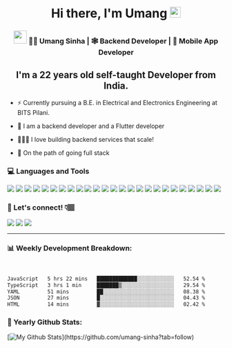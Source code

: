 <div align="center">
   <h1>Hi there, I'm Umang <img src="https://media.giphy.com/media/hvRJCLFzcasrR4ia7z/giphy.gif" width="25px"> </h1>
</div>

<div align="center">
<h3><img src="https://media.giphy.com/media/WUlplcMpOCEmTGBtBW/giphy.gif" width="30"> 👨‍💻 Umang Sinha | 🕸 Backend Developer | 📲 Mobile App Developer</h3>
</div>

<div align="center">
  <h2> I'm a 22 years old self-taught Developer from India.</h2>
</div>

 - ⚡ Currently pursuing a B.E. in Electrical and Electronics Engineering at BITS Pilani.
 
 - 📱 I am a backend developer and a Flutter developer
 
 - 🕵🏽‍♂️ I love building backend services that scale!
 
 - 🎯 On the path of going full stack

 ### 💻 Languages and Tools

<img src="https://img.shields.io/badge/Java-ED8B00?style=for-the-badge&logo=java&logoColor=white"> <img src="https://img.shields.io/badge/JavaScript-323330?style=for-the-badge&logo=javascript&logoColor=F7DF1E"> <img src="https://img.shields.io/badge/Node.js-43853D?style=for-the-badge&logo=node.js&logoColor=white"> <img src="https://img.shields.io/badge/Express.js-404D59?style=for-the-badge"> <img src="https://img.shields.io/badge/sequelize-323330?style=for-the-badge&logo=sequelize&logoColor=blue"> <img src="https://img.shields.io/badge/MySQL-00000F?style=for-the-badge&logo=mysql&logoColor=white"> <img src="https://img.shields.io/badge/MongoDB-4EA94B?style=for-the-badge&logo=mongodb&logoColor=white"> <img src="https://img.shields.io/badge/Amazon_AWS-232F3E?style=for-the-badge&logo=amazon-aws&logoColor=white"> <img src="https://img.shields.io/badge/mocha.js-323330?style=for-the-badge&logo=mocha&logoColor=Brown"> <img src="https://img.shields.io/badge/chai.js-323330?style=for-the-badge&logo=chai&logoColor=red"> <img src="https://img.shields.io/badge/Dart-0175C2?style=for-the-badge&logo=dart&logoColor=white"> <img src ="https://img.shields.io/badge/Python-FFD43B?style=for-the-badge&logo=python&logoColor=darkgreen"> <img src="https://img.shields.io/badge/HTML5-E34F26?style=for-the-badge&logo=html5&logoColor=white" > <img src="https://img.shields.io/badge/CSS3-1572B6?style=for-the-badge&logo=css3&logoColor=white"> <img src="https://img.shields.io/badge/Android-3DDC84?style=for-the-badge&logo=android&logoColor=white"> <img src="https://img.shields.io/badge/Flutter-02569B?style=for-the-badge&logo=flutter&logoColor=white"> <img src="https://img.shields.io/badge/firebase-ffca28?style=for-the-badge&logo=firebase&logoColor=black"> <img src="https://img.shields.io/badge/Git-F05032?style=for-the-badge&logo=git&logoColor=white"> <img src="https://img.shields.io/badge/Postman-FF6C37?style=for-the-badge&logo=Postman&logoColor=white"> <img src="https://img.shields.io/badge/Visual_Studio_Code-0078D4?style=for-the-badge&logo=visual%20studio%20code&logoColor=white"> <img src="https://img.shields.io/badge/Eclipse-2C2255?style=for-the-badge&logo=eclipse&logoColor=white"> <img src="https://img.shields.io/badge/pycharm-143?style=for-the-badge&logo=pycharm&logoColor=black&color=black&labelColor=green"> <img src="https://img.shields.io/badge/IntelliJIDEA-000000.svg?style=for-the-badge&logo=intellij-idea&logoColor=white"> <img src="https://img.shields.io/badge/Figma-F24E1E?style=for-the-badge&logo=figma&logoColor=white"> <img src="https://img.shields.io/badge/Adobe%20Photoshop-31A8FF?style=for-the-badge&logo=Adobe%20Photoshop&logoColor=black">


 ### 💬 Let's connect! 👇🏽

 [<img src="https://img.shields.io/badge/LinkedIn-0077B5?style=for-the-badge&logo=linkedin&logoColor=white" >](https://www.linkedin.com/in/umang-sinha/)  [<img src="https://img.shields.io/badge/Twitter-1DA1F2?style=for-the-badge&logo=twitter&logoColor=white" >](https://twitter.com/umang13_) [<img src="https://img.shields.io/badge/Instagram-E4405F?style=for-the-badge&logo=instagram&logoColor=white" >](https://www.instagram.com/umang__._/)
 

***

### 📊 Weekly Development Breakdown:

<br>

<!--START_SECTION:waka-->

```txt
JavaScript   5 hrs 22 mins   █████████████░░░░░░░░░░░░   52.54 %
TypeScript   3 hrs 1 min     ███████▒░░░░░░░░░░░░░░░░░   29.54 %
YAML         51 mins         ██░░░░░░░░░░░░░░░░░░░░░░░   08.38 %
JSON         27 mins         █░░░░░░░░░░░░░░░░░░░░░░░░   04.43 %
HTML         14 mins         ▓░░░░░░░░░░░░░░░░░░░░░░░░   02.42 %
```

<!--END_SECTION:waka-->

<!-- [![Waka Readme](https://github.com/umang-sinha/umang-sinha/actions/workflows/wakatime-stats.yml/badge.svg)](https://github.com/umang-sinha/umang-sinha/actions/workflows/wakatime-stats.yml) -->

<!-- ### Connect with me:

<a href="mailto:umangsinha12@gmail.com" style="margin-right:20px">
         <img alt="Gmail" src="res/gmail.png"
         width=26px">
</a>

<a href="https://www.linkedin.com/in/umang-sinha/" style="margin-right:20px">
         <img style="margin-right:10px" alt="LinkedIn" src="res/linkedin.png"
         width=26px">
</a>

<a href="https://twitter.com/umang13_" style="margin-right:20px">
         <img style="margin-right:10px" alt="LinkedIn" src="res/twitter.png"
         width=26px">
</a>

<a href="https://www.instagram.com/umang__._/" style="margin-right:20px">
         <img style="margin-right:10px" alt="Instagram" src="res/instagram.png"
         width=26px">
</a>

<a href="https://www.github.com/umang-sinha/">
         <img alt="Instagram" src="res/github.png"
         width=26px">
</a>

-->




<!-- ### Languages:

<img alt="Java" src="https://img.shields.io/badge/java-%23ED8B00.svg?&style=for-the-badge&logo=java&logoColor=white"/> <img alt="Kotlin" src="https://img.shields.io/badge/kotlin-%230095D5.svg?&style=for-the-badge&logo=kotlin&logoColor=white"/>
<img alt="Dart" src="https://img.shields.io/badge/dart-%230175C2.svg?&style=for-the-badge&logo=dart&logoColor=white"/>
<img alt="JavaScript" src="https://img.shields.io/badge/javascript%20-%23323330.svg?&style=for-the-badge&logo=javascript&logoColor=%23F7DF1E"/> -->
<!-- <img alt="HTML5" src="https://img.shields.io/badge/html5%20-%23E34F26.svg?&style=for-the-badge&logo=html5&logoColor=white"/>
<img alt="CSS3" src="https://img.shields.io/badge/css3%20-%231572B6.svg?&style=for-the-badge&logo=css3&logoColor=white"/> -->

<!-- ### Tech-Stack:

<img alt="Flutter" src="https://img.shields.io/badge/Flutter%20-%2302569B.svg?&style=for-the-badge&logo=Flutter&logoColor=white" /> <img alt="Android" src="https://img.shields.io/badge/Android-3DDC84?style=for-the-badge&logo=android&logoColor=white">

### UI/UX Design:

<img alt="Figma" src="https://img.shields.io/badge/figma%20-%23F24E1E.svg?&style=for-the-badge&logo=figma&logoColor=white"/> <img alt="Adobe Photoshop" src="https://img.shields.io/badge/adobe%20photoshop%20-%2331A8FF.svg?&style=for-the-badge&logo=adobe%20photoshop&logoColor=white"/>

***
-->

### 🌟 Yearly Github Stats:

[![My Github Stats](https://github-readme-stats.vercel.app/api?username=umang-sinha&show_icons=true&hide_border=tru&theme=blue-green&hide=stars&count_private=true&include_all_commits=false&custom_title=GitHub%20Stats:)](https://github.com/umang-sinha?tab=follow) 
 

 <!-- [![Top Langs](https://github-readme-stats.vercel.app/api/top-langs/?username=umang-sinha&theme=dark&layout=compact&langs_count=10)](https://github.com/umang-sinha/github-readme-stats) -->

<!-- ![Profile views](https://gpvc.arturio.dev/umang-sinha) -->

<!-- [![made-with-Markdown](https://img.shields.io/badge/Made%20with-Markdown-03a99d.svg)](http://commonmark.org) -->

<!-- [![willianrod's wakatime stats](https://github-readme-stats.vercel.app/api/wakatime?username=umang&theme=blue-green&hide_border=tr&layout=compact&custom_title=Wakatime%20Week%20Stats:)](https://github.com/umang-sinha) -->

<!-- <img src="https://github.com/umang-sinha/umang-sinha/blob/master/images/codeStats.svg" alt="My Coding Activity"/> -->


 <!-- [![GitHub Streak](https://github-readme-streak-stats.herokuapp.com/?user=umang-sinha&theme=highcontrast&hide_border=true&theme=blue-green)](https://github.com/umang-sinha) -->

<!-- [![trophy](https://github-profile-trophy.vercel.app/?username=umang-sinha&theme=darkhub&title=Commit,Issues,Repositories,PullRequest,Followers)](https://github.com/umang-sinha)

![](https://komarev.com/ghpvc/?username=umang-sinha&color=03a99d)  -->




